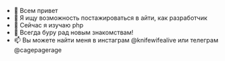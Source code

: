 - 👋 Всем привет
- 👀 Я ищу возможность постажироваться в айти, как разработчик
- 🌱 Сейчас я изучаю php 
- 💞️ Всегда буру рад новым знакомствам!
- 📫 Вы можете найти меня в инстаграм @knifewifealive или телеграм @cagepagerage

<!---
knifewifealive/knifewifealive is a ✨ special ✨ repository because its `README.md` (this file) appears on your GitHub profile.
You can click the Preview link to take a look at your changes.
--->
